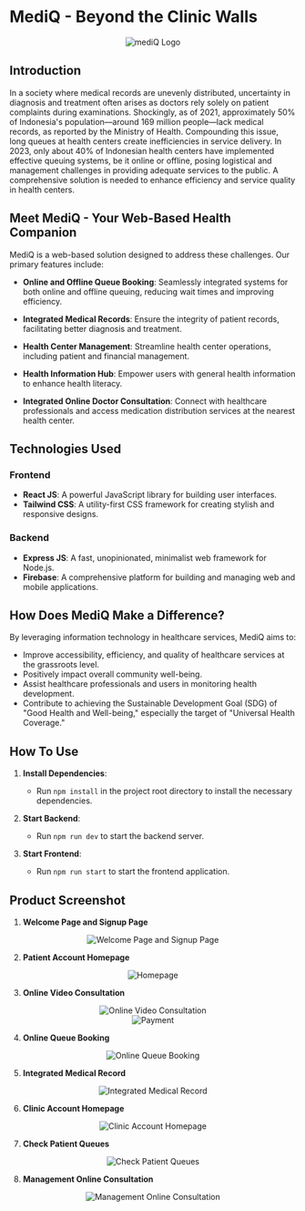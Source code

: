 # MediQ - Beyond the Clinic Walls

<div align="center">
  <img src="mediq_Logo.png" alt="mediQ Logo" />
</div>

## Introduction

In a society where medical records are unevenly distributed, uncertainty in diagnosis and treatment often arises as doctors rely solely on patient complaints during examinations. Shockingly, as of 2021, approximately 50% of Indonesia's population—around 169 million people—lack medical records, as reported by the Ministry of Health. Compounding this issue, long queues at health centers create inefficiencies in service delivery. In 2023, only about 40% of Indonesian health centers have implemented effective queuing systems, be it online or offline, posing logistical and management challenges in providing adequate services to the public. A comprehensive solution is needed to enhance efficiency and service quality in health centers.

## Meet MediQ - Your Web-Based Health Companion

MediQ is a web-based solution designed to address these challenges. Our primary features include:

- **Online and Offline Queue Booking**: Seamlessly integrated systems for both online and offline queuing, reducing wait times and improving efficiency.

- **Integrated Medical Records**: Ensure the integrity of patient records, facilitating better diagnosis and treatment.

- **Health Center Management**: Streamline health center operations, including patient and financial management.

- **Health Information Hub**: Empower users with general health information to enhance health literacy.

- **Integrated Online Doctor Consultation**: Connect with healthcare professionals and access medication distribution services at the nearest health center.

## Technologies Used

### Frontend
- **React JS**: A powerful JavaScript library for building user interfaces.
- **Tailwind CSS**: A utility-first CSS framework for creating stylish and responsive designs.

### Backend
- **Express JS**: A fast, unopinionated, minimalist web framework for Node.js.
- **Firebase**: A comprehensive platform for building and managing web and mobile applications.

## How Does MediQ Make a Difference?

By leveraging information technology in healthcare services, MediQ aims to:

- Improve accessibility, efficiency, and quality of healthcare services at the grassroots level.
- Positively impact overall community well-being.
- Assist healthcare professionals and users in monitoring health development.
- Contribute to achieving the Sustainable Development Goal (SDG) of "Good Health and Well-being," especially the target of "Universal Health Coverage."


## How To Use
1. **Install Dependencies**:
   - Run `npm install` in the project root directory to install the necessary dependencies.

2. **Start Backend**:
   - Run `npm run dev` to start the backend server.

3. **Start Frontend**:
   - Run `npm run start` to start the frontend application.

## Product Screenshot

1. **Welcome Page and Signup Page**
<div align="center">
  <img src="1.png" alt="Welcome Page and Signup Page" />
</div> 

2. **Patient Account Homepage**

<div align="center">
  <img src="2.png" alt="Homepage" />
</div>

3. **Online Video Consultation**
   
<div align="center">
  <img src="3.png" alt="Online Video Consultation" />
</div>

<div align="center">
  <img src="4.png" alt="Payment" />
</div>

4. **Online Queue Booking**

<div align="center">
  <img src="5.png" alt="Online Queue Booking" />
</div>
   
5. **Integrated Medical Record**

<div align="center">
  <img src="6.png" alt="Integrated Medical Record" />
</div> 

6. **Clinic Account Homepage**

<div align="center">
  <img src="7.png" alt="Clinic Account Homepage" />
</div> 

7. **Check Patient Queues**

<div align="center">
  <img src="8.png" alt="Check Patient Queues" />
</div> 
   
8. **Management Online Consultation**

<div align="center">
  <img src="9.png" alt="Management Online Consultation" />
</div> 

   
